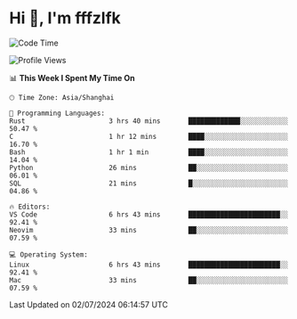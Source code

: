 # Hi 👋, I'm fffzlfk

<!--START_SECTION:waka-->
![Code Time](http://img.shields.io/badge/Code%20Time-715%20hrs%2042%20mins-blue)

![Profile Views](http://img.shields.io/badge/Profile%20Views-0-blue)

📊 **This Week I Spent My Time On** 

```text
🕑︎ Time Zone: Asia/Shanghai

💬 Programming Languages: 
Rust                     3 hrs 40 mins       █████████████░░░░░░░░░░░░   50.47 % 
C                        1 hr 12 mins        ████░░░░░░░░░░░░░░░░░░░░░   16.70 % 
Bash                     1 hr 1 min          ████░░░░░░░░░░░░░░░░░░░░░   14.04 % 
Python                   26 mins             ██░░░░░░░░░░░░░░░░░░░░░░░   06.01 % 
SQL                      21 mins             █░░░░░░░░░░░░░░░░░░░░░░░░   04.86 % 

🔥 Editors: 
VS Code                  6 hrs 43 mins       ███████████████████████░░   92.41 % 
Neovim                   33 mins             ██░░░░░░░░░░░░░░░░░░░░░░░   07.59 % 

💻 Operating System: 
Linux                    6 hrs 43 mins       ███████████████████████░░   92.41 % 
Mac                      33 mins             ██░░░░░░░░░░░░░░░░░░░░░░░   07.59 % 
```


 Last Updated on 02/07/2024 06:14:57 UTC
<!--END_SECTION:waka-->
